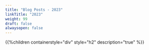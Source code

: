 ```yaml
---
title: "Blog Posts - 2023"
linkTitle: "2023"
weight: 99
draft: false
alwaysopen: false
---
```


{{%children containerstyle="div" style="h2" description="true" %}}